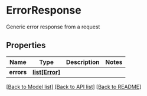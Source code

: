 # ErrorResponse

Generic error response from a request
## Properties
Name | Type | Description | Notes
------------ | ------------- | ------------- | -------------
**errors** | [**list[Error]**](Error.md) |  | 

[[Back to Model list]](../README.md#documentation-for-models) [[Back to API list]](../README.md#documentation-for-api-endpoints) [[Back to README]](../README.md)


